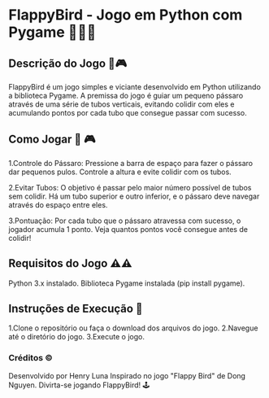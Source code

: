 # FlappyBird - Jogo em Python com Pygame 👾👾👾

## Descrição do Jogo 📝🎮

FlappyBird é um jogo simples e viciante desenvolvido em Python utilizando a biblioteca Pygame. 
A premissa do jogo é guiar um pequeno pássaro através de uma série de tubos verticais, 
evitando colidir com eles e acumulando pontos por cada tubo que consegue passar com sucesso.

## Como Jogar 👾 🎮

1.Controle do Pássaro: Pressione a barra de espaço para fazer o pássaro dar pequenos pulos. Controle a altura e evite colidir com os tubos.

2.Evitar Tubos: O objetivo é passar pelo maior número possível de tubos sem colidir. Há um tubo superior e outro inferior, e o pássaro deve navegar através do espaço entre eles.

3.Pontuação: Por cada tubo que o pássaro atravessa com sucesso, o jogador acumula 1 ponto. Veja quantos pontos você consegue antes de colidir!

## Requisitos do Jogo ⚠️⚠️

Python 3.x instalado.
Biblioteca Pygame instalada (pip install pygame).

## Instruções de Execução 📄

1.Clone o repositório ou faça o download dos arquivos do jogo.
2.Navegue até o diretório do jogo.
3.Execute o jogo.

### Créditos ©️
Desenvolvido por Henry Luna
Inspirado no jogo "Flappy Bird" de Dong Nguyen.
Divirta-se jogando FlappyBird! 🕹️
